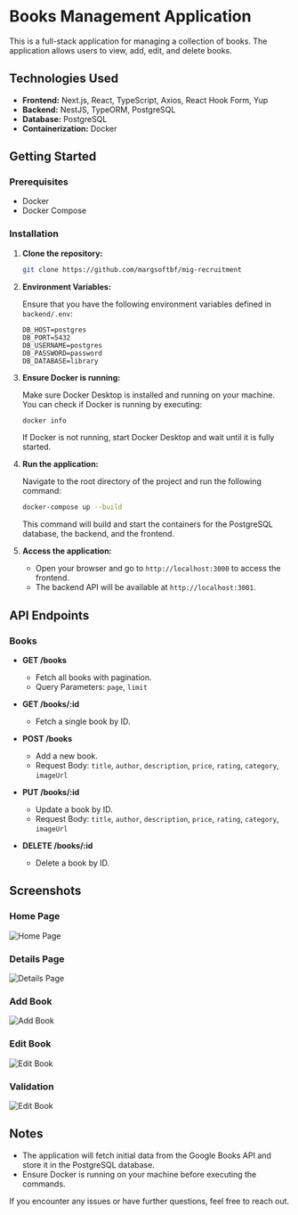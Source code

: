 # Books Management Application

This is a full-stack application for managing a collection of books. The application allows users to view, add, edit, and delete books.

## Technologies Used

- **Frontend:** Next.js, React, TypeScript, Axios, React Hook Form, Yup
- **Backend:** NestJS, TypeORM, PostgreSQL
- **Database:** PostgreSQL
- **Containerization:** Docker

## Getting Started

### Prerequisites

- Docker
- Docker Compose

### Installation

1. **Clone the repository:**

    ```bash
    git clone https://github.com/margsoftbf/mig-recruitment
    ```

2. **Environment Variables:**
   
   Ensure that you have the following environment variables defined in `backend/.env`:

    ```plaintext
    DB_HOST=postgres
    DB_PORT=5432
    DB_USERNAME=postgres
    DB_PASSWORD=password
    DB_DATABASE=library
    ```

3. **Ensure Docker is running:**

   Make sure Docker Desktop is installed and running on your machine. You can check if Docker is running by executing:

    ```bash
    docker info
    ```

    If Docker is not running, start Docker Desktop and wait until it is fully started.

4. **Run the application:**

    Navigate to the root directory of the project and run the following command:

    ```bash
    docker-compose up --build
    ```

    This command will build and start the containers for the PostgreSQL database, the backend, and the frontend.

5. **Access the application:**

    - Open your browser and go to `http://localhost:3000` to access the frontend.
    - The backend API will be available at `http://localhost:3001`.

## API Endpoints

### Books

- **GET /books**
  - Fetch all books with pagination.
  - Query Parameters: `page`, `limit`

- **GET /books/:id**
  - Fetch a single book by ID.

- **POST /books**
  - Add a new book.
  - Request Body: `title`, `author`, `description`, `price`, `rating`, `category`, `imageUrl`

- **PUT /books/:id**
  - Update a book by ID.
  - Request Body: `title`, `author`, `description`, `price`, `rating`, `category`, `imageUrl`

- **DELETE /books/:id**
  - Delete a book by ID.

## Screenshots

### Home Page
![Home Page](https://github.com/margsoftbf/mig-recruitment/blob/main/frontend/public/screenshoot/HomeScreen.jpg?raw=true)

### Details Page
![Details Page](https://github.com/margsoftbf/mig-recruitment/blob/main/frontend/public/screenshoot/DetailsPage.jpg?raw=true)

### Add Book
![Add Book](https://github.com/margsoftbf/mig-recruitment/blob/main/frontend/public/screenshoot/AddNewBookPage.jpg?raw=true)

### Edit Book
![Edit Book](https://github.com/margsoftbf/mig-recruitment/blob/main/frontend/public/screenshoot/EditPage.jpg?raw=true)

### Validation
![Edit Book](https://github.com/margsoftbf/mig-recruitment/blob/main/frontend/public/screenshoot/Validation.jpg?raw=true)

## Notes

- The application will fetch initial data from the Google Books API and store it in the PostgreSQL database.
- Ensure Docker is running on your machine before executing the commands.

If you encounter any issues or have further questions, feel free to reach out.
